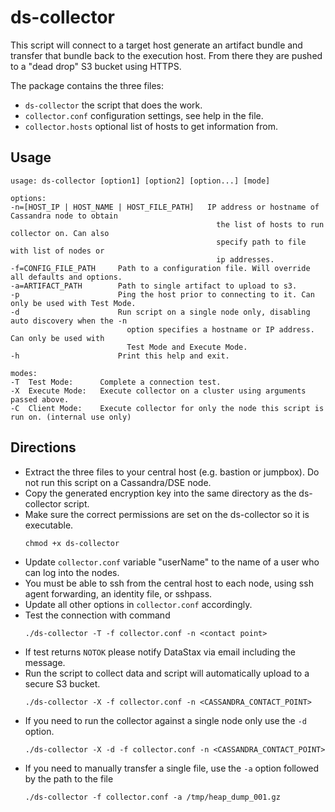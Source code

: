 ds-collector
=============

This script will connect to a target host generate an artifact bundle and transfer that bundle back to the execution host. From there they are pushed to a "dead drop" S3 bucket using HTTPS.

The package contains the three files:

* `ds-collector` the script that does the work.
* `collector.conf` configuration settings, see help in the file.
* `collector.hosts` optional list of hosts to get information from.


Usage
-----

```
usage: ds-collector [option1] [option2] [option...] [mode]

options:
-n=[HOST_IP | HOST_NAME | HOST_FILE_PATH]   IP address or hostname of Cassandra node to obtain
                                              the list of hosts to run collector on. Can also
                                              specify path to file with list of nodes or
                                              ip addresses.
-f=CONFIG_FILE_PATH     Path to a configuration file. Will override all defaults and options.
-a=ARTIFACT_PATH        Path to single artifact to upload to s3.
-p                      Ping the host prior to connecting to it. Can only be used with Test Mode.
-d                      Run script on a single node only, disabling auto discovery when the -n
                          option specifies a hostname or IP address. Can only be used with
                          Test Mode and Execute Mode.
-h                      Print this help and exit.

modes:
-T  Test Mode:      Complete a connection test.
-X  Execute Mode:   Execute collector on a cluster using arguments passed above.
-C  Client Mode:    Execute collector for only the node this script is run on. (internal use only)
```

Directions
----------

* Extract the three files to your central host (e.g. bastion or jumpbox). Do not run this script on a Cassandra/DSE node.
* Copy the generated encryption key into the same directory as the ds-collector script.
* Make sure the correct permissions are set on the ds-collector so it is executable.
    ```
    chmod +x ds-collector
    ```
* Update `collector.conf` variable "userName" to the name of a user who can log into the nodes.
* You must be able to ssh from the central host to each node, using ssh agent forwarding, an identity file, or sshpass.
* Update all other options in `collector.conf` accordingly.
* Test the connection with command
    ```
    ./ds-collector -T -f collector.conf -n <contact point>
    ```
* If test returns `NOTOK` please notify DataStax via email including the message.
* Run the script to collect data and script will automatically upload to a secure S3 bucket.
    ```
    ./ds-collector -X -f collector.conf -n <CASSANDRA_CONTACT_POINT>
    ```
* If you need to run the collector against a single node only use the `-d` option.
    ```
    ./ds-collector -X -d -f collector.conf -n <CASSANDRA_CONTACT_POINT>
    ```
* If you need to manually transfer a single file, use the `-a` option followed by the path to the file
    ```
    ./ds-collector -f collector.conf -a /tmp/heap_dump_001.gz
